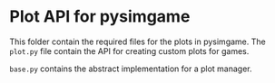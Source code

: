# Plot API for pysimgame

This folder contain the required files for the plots in pysimgame.
The `plot.py` file contain the API for creating custom plots for games.

`base.py` contains the abstract implementation for a plot manager.
